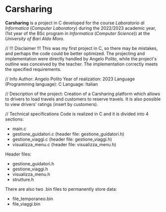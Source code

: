# Carsharing
**Carsharing** is a project in C developed for the course *Laboratorio di Informatica* (*Computer Laboratory*) during the 2022/2023 academic year, (1st year of the BSc program in *Informatica* (*Computer Science*)) at the *University of Bari Aldo Moro*.

// !!! Disclaimer !!!
This was my first project in C, so there may be mistakes, and perhaps the code could be better optimized. The projecting and implementation were directly handled by Angelo Polito, while the project's outline was conceived by the teacher. The implementation correctly meets the specified requirements.

// Info
Author: Angelo Polito
Year of realization: 2023
Language (Programming language): C
Language: Italian

// Description of the project: 
Creation of a Carsharing platform which allows to drivers to load travels and customers to reserve travels. It is also possible to view drivers' ratings (insert by customers).

// Technical specifications
Code is realized in C and it is divided into 4 sections:
  - main.c
  - gestione_guidatori.c (header file: gestione_guidatori.h)
  - gestione_viaggi.c (header file: gestione_viaggi.h)
  - visualizza_menu.c (header file: visualizza_menu.h)

Header files:
  - gestione_guidatori.h
  - gestione_viaggi.h
  - visualizza_menu.h
  - strutture.h

There are also two .bin files to permanently store data:
  - file_temporaneo.bin
  - file_viaggi.bin
